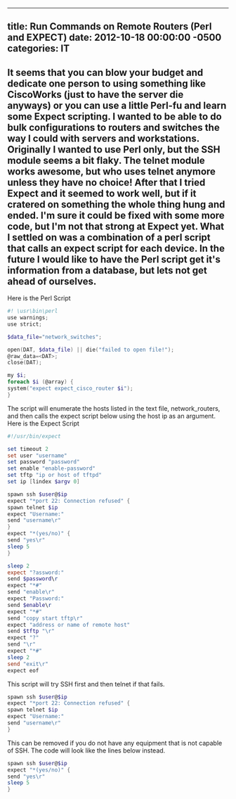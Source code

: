 ﻿---

title:  Run Commands on Remote Routers (Perl and EXPECT)
date:   2012-10-18 00:00:00 -0500
categories: IT
---






It seems that you can blow your budget and dedicate one person to using something like CiscoWorks (just to have the server die anyways) or you can use a little Perl-fu and learn some Expect scripting.
I wanted to be able to do bulk configurations to routers and switches the way I could with servers and workstations. Originally I wanted to use Perl only, but the SSH module seems a bit flaky. The telnet module works awesome, but who uses telnet anymore unless they have no choice! After that I tried Expect and it seemed to work well, but if it cratered on something the whole thing hung and ended. I'm sure it could be fixed with some more code, but I'm not that strong at Expect yet.
What I settled on was a combination of a perl script that calls an expect script for each device. In the future I would like to have the Perl script get it's information from a database, but lets not get ahead of ourselves.
---
Here is the Perl Script
```powershell
#! \usr\bin\perl
use warnings;
use strict;

$data_file="network_switches";

open(DAT, $data_file) || die("failed to open file!");
@raw_data=<DAT>;
close(DAT);

my $i;
foreach $i (@array) {
system("expect expect_cisco_router $i");
}
```

The script will enumerate the hosts listed in the text file, network_routers, and then calls the expect script below using the host ip as an argument.
Here is the Expect Script
```powershell
#!/usr/bin/expect

set timeout 2
set user "username"
set password "password"
set enable "enable-password"
set tftp "ip or host of tftpd"
set ip [lindex $argv 0]

spawn ssh $user@$ip
expect "*port 22: Connection refused" {
spawn telnet $ip
expect "Username:"
send "username\r"
}
expect "*(yes/no)" {
send "yes\r"
sleep 5
}

sleep 2
expect "?assword:"
send $password\r
expect "*#"
send "enable\r"
expect "Password:"
send $enable\r
expect "*#"
send "copy start tftp\r"
expect "address or name of remote host"
send $tftp "\r"
expect "?"
send "\r"
expect "*#"
sleep 2
send "exit\r"
expect eof
```

This script will try SSH first and then telnet if that fails.
```powershell
spawn ssh $user@$ip
expect "*port 22: Connection refused" {
spawn telnet $ip
expect "Username:"
send "username\r"
}
```

This can be removed if you do not have any equipment that is not capable of SSH. The code will look like the lines below instead.
```powershell
spawn ssh $user@$ip
expect "*(yes/no)" {
send "yes\r"
sleep 5
}
```


